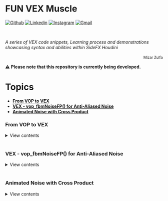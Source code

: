 # FUN VEX Muscle

[![Github](https://img.shields.io/badge/-Github-000?style=flat&logo=Github&logoColor=white)](https://github.com/mizarzulfa)
[![Linkedin](https://img.shields.io/badge/-LinkedIn-blue?style=flat&logo=Linkedin&logoColor=white)](https://www.linkedin.com/in/mizarzulfa/)
[![Instagram](https://img.shields.io/badge/-Instagram-c13584?style=flat&labelColor=c13584&logo=instagram&logoColor=white)](https://www.instagram.com/mizarzulfa/)
[![Gmail](https://img.shields.io/badge/-Gmail-c14438?style=flat&logo=Gmail&logoColor=white)](mailto:contact@mizarzulfa.com)

&nbsp;

*A series of VEX code snippets, Learning process and demonstrations showcasing syntax and abilities within SideFX Houdini*
<p align="right"><small>Mizar Zulfa</small></p>

⚠️ **Please note that this repository is currently being developed.**


# Topics
  * **[From VOP to VEX](#from-vop-to-vex)**
  * **[VEX - vop\_fbmNoiseFP() for Anti-Aliased Noise](#vex---vop_fbmnoisefp-for-anti-aliased-noise)**
  * **[Animated Noise with Cross Product](#animated-noise-with-cross-product)**

<!-- LIST 1  -->
### From VOP to VEX

<details>
<summary>View contents</summary>

* DAY 1 - Recreate VOP to VEX (LOOP - Object Hovering)

```c
// Get values from user-defined channels
float frequency = chf('frequency');
float h = chf('Horizontal_shift');
float v = chf('Vertical_shift');
float a = chf('Amplitudo');

// Compute the initial value of the sine wave based on time and horizontal shift
float initial = 2 * $PI * frequency * @Time + h;

// Compute the value of the sine wave at the current time and add the vertical shift
float wave = a * sin(initial);
wave += v;

// Set the y coordinate of the point position to the value of the sine wave
@P.y = wave;
```

<details>
<summary>The equations used in these setups</summary>
<img src="/Additional_images/INIT_Graphing Sine Functions.gif" width="2000px;"/>
</details>

<br>[⬆ Back to top](#Topics)
</details>

<!-- ----------------------  -->


<br>

<!-- LIST 2  -->
### VEX - vop_fbmNoiseFP() for Anti-Aliased Noise

<details>
<summary>View contents</summary>

* VEX - vop_fbmNoiseFP() for Anti-Aliased Noise

```c
/////
#include <voplib.h>
vector4 pos = set(v@P.x, v@P.y, v@P.z, 0);
v@Cd = vop_fbmNoiseFP(pos, 0.5, 8, 'noise') + 0.5;
/////

float vop_fbmNoiseFF(float pos; float rough; int maxoctaves; string noisetype)
float vop_fbmNoiseFV(vector pos; float rough; int maxoctaves; string noisetype)
float vop_fbmNoiseFP(vector4 pos; float rough; int maxoctaves; string noisetype)
vector vop_fbmNoiseVF(float pos; float rough; int maxoctaves; string noisetype)
vector vop_fbmNoiseVV(vector pos; float rough; int maxoctaves; string noisetype)
vector vop_fbmNoiseVP(vector4 pos; float rough; int maxoctaves; string noisetype)

```

<details>
<summary>Description</summary>
 <!-- <img src="/Additional_images/INIT_Graphing Sine Functions.gif" width="2000px;"/> -->
  In Houdini, you can create anti-aliased noise with the vop_fbmNoiseFP() function from the voplib.h library.
  <br> The code includes this library using the #include directive in the first line.

  > To use the function, you need to specify the position vector, roughness, maximum octaves, and noise type. The function returns a value that you can add to a constant to color the point.

  > There are several vop_fbmNoiseXX() functions available, each with different return types and dimensions. You can use float (F), vector (V), or vector4 (P) depending on your needs.

> When calling the function, the first letter in the last two upper case letters indicates the return type: float (F) or vector (V). The second letter specifies the dimension of the position argument: float (F), vector (V), or vector4 (P).

Remember to include the library to avoid errors, and adjust the parameters to create different noise patterns in your project.
</details>

<br>[⬆ Back to top](#Topics)
</details>

<!-- ----------------------  -->

<br>

<!-- LIST 3  -->
### Animated Noise with Cross Product

<details>
<summary>View contents</summary>

* Animated Noise with Cross Product

```c
#include <voplib.h>   
    
// Calculate vector from current point to neighboring point with @ptnum 1
vector substract_vel = point(1, 'P', @ptnum) - @P;

// Cross product with the fixed vector {0,0,1}
vector crossnew = {0,0,1};
crossnew = cross(crossnew, substract_vel);

// Convert to Vector4 with the 4th component as the current time
vector4 pos_noise = set(crossnew.x, crossnew.y, crossnew.z, @Time);

// Apply an offset to the noise
float power = pow(rand(i@id), 0);
power = clamp(power, 0, 4);
float offset = power + chf('offset');

// Set the amplitude of the noise
float amplitudo = chf('amplitudo');

// Calculate Aanoise using the fbmNoiseFP function in VOPs
vector aanoise1 = vop_fbmNoiseFP(pos_noise + offset, 1, 32, 'noise') * amplitudo;
aanoise1 += crossnew;

// Set the calculated noise vector as the normal and velocity vectors
v@N = aanoise1;
v@v = aanoise1;
```

<details>
<summary>The equations used in these setups</summary>
 <!-- <img src="/Additional_images/INIT_Graphing Sine Functions.gif" width="2000px;"/> -->
</details>

<br>[⬆ Back to top](#Topics)
</details>

<!-- ----------------------  -->
